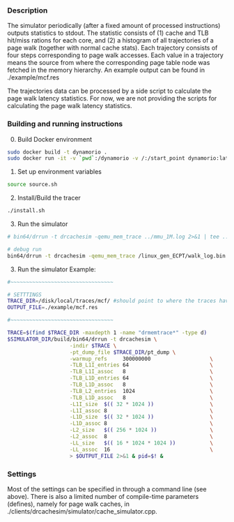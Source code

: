 ### Description
The simulator periodically (after a fixed amount of processed instructions) outputs statistics to stdout. The statistic consists of (1) cache and TLB hit/miss rations for each core, and (2) a histogram of all trajectories of a page walk (together with normal cache stats). Each trajectory consists of four steps corresponding to page walk accesses. Each value in a trajectory means the source from where the corresponding page table node was fetched in the memory hierarchy. An example output can be found in ./example/mcf.res

The trajectories data can be processed by a side script to calculate the page walk latency statistics. For now, we are not providing the scripts for calculating the page walk latency statistics. 

### Building and running instructions
0. Build Docker environment
```bash
sudo docker build -t dynamorio . 
sudo docker run -it -v `pwd`:/dynamorio -v /:/start_point dynamorio:latest /bin/bash
```

1. Set up environment variables
```bash
source source.sh
```

2. Install/Build the tracer
```bash
./install.sh
```

3. Run the simulator
```bash
# bin64/drrun -t drcachesim -qemu_mem_trace ../mmu_1M.log 2>&1 | tee ../mmu_dyna_1M.log

# debug run
bin64/drrun -t drcachesim -qemu_mem_trace /linux_gen_ECPT/walk_log.bin -arch ecpt -verbose 5 > ../dyna.log 2>&1
```


3. Run the simulator 
Example:
```bash
#~~~~~~~~~~~~~~~~~~~~~~~~~~~~~~~~~

# SETTTINGS
TRACE_DIR=/disk/local/traces/mcf/ #should point to where the traces have been stored
OUTPUT_FILE=./example/mcf.res

#~~~~~~~~~~~~~~~~~~~~~~~~~~~~~~~~~

TRACE=$(find $TRACE_DIR -maxdepth 1 -name "drmemtrace*" -type d)
$SIMULATOR_DIR/build/bin64/drrun -t drcachesim \
                    -indir $TRACE \
                    -pt_dump_file $TRACE_DIR/pt_dump \
                    -warmup_refs     300000000                   \
                    -TLB_L1I_entries 64                          \
                    -TLB_L1I_assoc   8                           \
                    -TLB_L1D_entries 64                          \
                    -TLB_L1D_assoc   8                           \
                    -TLB_L2_entries  1024                        \
                    -TLB_L1D_assoc   8                           \
                    -L1I_size  $(( 32 * 1024 ))                  \
                    -L1I_assoc 8                                 \
                    -L1D_size  $(( 32 * 1024 ))                  \
                    -L1D_assoc 8                                 \
                    -L2_size   $(( 256 * 1024 ))                 \
                    -L2_assoc  8                                 \
                    -LL_size   $(( 16 * 1024 * 1024 ))           \
                    -LL_assoc  16                                \
                    > $OUTPUT_FILE 2>&1 & pid=$! &
```

### Settings 
Most of the settings can be specified in through a command line (see above). There is also a limited number of compile-time parameters (defines), namely for page walk caches, in ./clients/drcachesim/simulator/cache_simulator.cpp. 
